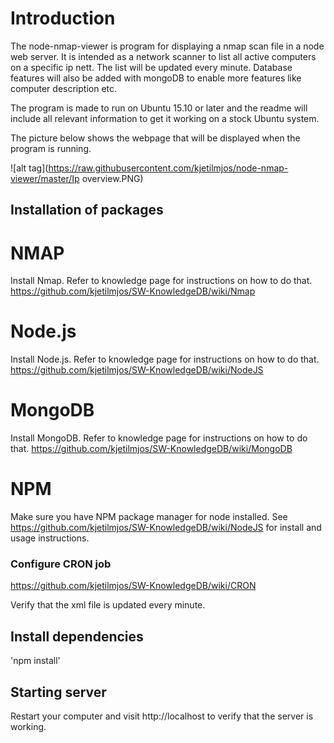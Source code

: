 <h1> Introduction </h1>

The node-nmap-viewer is program for displaying a nmap scan file in a node web server. It is intended as a network scanner to list all active computers on a specific ip nett. The list will be updated every minute. Database features will also be added with mongoDB to enable more features like computer description etc.

The program is made to run on Ubuntu 15.10 or later and the readme will include all relevant information to get it working on a stock Ubuntu system.

The picture below shows the webpage that will be displayed when the program is running.

![alt tag](https://raw.githubusercontent.com/kjetilmjos/node-nmap-viewer/master/Ip overview.PNG)

<h2> Installation of packages </h2>

# NMAP
Install Nmap. Refer to knowledge page for instructions on how to do that.
https://github.com/kjetilmjos/SW-KnowledgeDB/wiki/Nmap

# Node.js
Install Node.js. Refer to knowledge page for instructions on how to do that.
https://github.com/kjetilmjos/SW-KnowledgeDB/wiki/NodeJS

# MongoDB
Install MongoDB. Refer to knowledge page for instructions on how to do that.
https://github.com/kjetilmjos/SW-KnowledgeDB/wiki/MongoDB

# NPM
Make sure you have NPM package manager for node installed.
See https://github.com/kjetilmjos/SW-KnowledgeDB/wiki/NodeJS for install and usage instructions.


<h3> Configure CRON job </h3>

https://github.com/kjetilmjos/SW-KnowledgeDB/wiki/CRON

Verify that the xml file is updated every minute.

<h2> Install dependencies</h2>

'npm install'

<h2> Starting server</h2>

Restart your computer and visit http://localhost to verify that the server is working.
